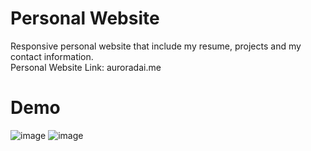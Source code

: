 # Personal Website
Responsive personal website that include my resume, projects and my contact information.                                          
Personal Website Link: auroradai.me 
# Demo
![image](https://github.com/AuroraDai/personalWebsite/blob/main/gif/ezgif-5-213c86ceeb.gif)
![image](https://github.com/AuroraDai/personalWebsite/blob/main/gif/ezgif-5-5402f69d44.gif)
